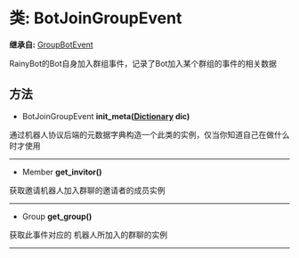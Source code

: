 # 类: BotJoinGroupEvent  
  
**继承自:** [GroupBotEvent](https://docs.godotengine.org/en/latest/classes/class_groupbotevent.html)  
  
RainyBot的Bot自身加入群组事件，记录了Bot加入某个群组的事件的相关数据  
  
## 方法 
  
- BotJoinGroupEvent **init_meta([Dictionary](https://docs.godotengine.org/en/latest/classes/class_dictionary.html) dic)**  
  
通过机器人协议后端的元数据字典构造一个此类的实例，仅当你知道自己在做什么时才使用  
  
---  
  
- Member **get_invitor()**  
  
获取邀请机器人加入群聊的邀请者的成员实例  
  
---  
  
- Group **get_group()**  
  
获取此事件对应的	机器人所加入的群聊的实例  
  
---  
  

